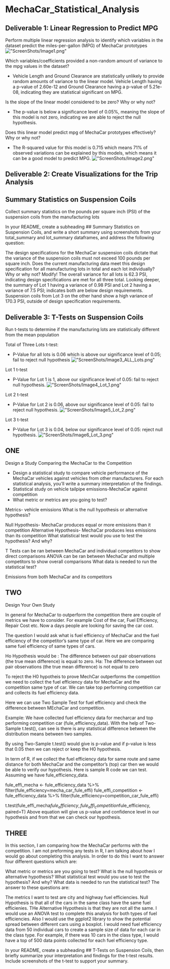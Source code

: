 # MechaCar_Statistical_Analysis


## Deliverable 1: Linear Regression to Predict MPG
Perform multiple linear regression analysis to identify which variables in the dataset predict the miles-per-gallon (MPG) of MechaCar prototypes
!["ScreenShots/Image1.png"](ScreenShots/Image1.png)

Which variables/coefficients provided a non-random amount of variance to the mpg values in the dataset?
- Vehicle Length and Ground Clearance are statistically unlikely to provide random amounts of variance to the linear model. Vehicle Length having a p-value of 2.60e-12 and Ground Clearance having a p-value of 5.21e-08, indicating they are statistical significant on MPG.

Is the slope of the linear model considered to be zero? Why or why not?
- The p-value is below a significance level of 0.05%, meaning the slope of this model is not zero, indicating we are able to reject the null hypothesis.

Does this linear model predict mpg of MechaCar prototypes effectively? Why or why not?
- The R-squared value for this model is 0.715 which means 71% of observed variations can be explained by this models, which means it can be a good model to predict MPG.
!["ScreenShots/Image2.png"](ScreenShots/Image2.png)

## Deliverable 2: Create Visualizations for the Trip Analysis
## Summary Statistics on Suspension Coils

Collect summary statistics on the pounds per square inch (PSI) of the suspension coils from the manufacturing lots

In your README, create a subheading ## Summary Statistics on Suspension Coils, and write a short summary using screenshots from your total_summary and lot_summary dataframes, and address the following question:

The design specifications for the MechaCar suspension coils dictate that the variance of the suspension coils must not exceed 100 pounds per square inch.
Does the current manufacturing data meet this design specification for all manufacturing lots in total and each lot individually?
Why or why not?
Modify!
The overall variance for all lots is 62.3 PSI, indicating design specifications are met for all three total.
Looking deeper, the summary of Lot 1 having a variance of 0.98 PSI and Lot 2 having a variance of 7.5 PSI; indicates both are below design requirements.
Suspension coils from Lot 3 on the other hand show a high variance of 170.3 PSI, outside of design specification requirements.

## Deliverable 3: T-Tests on Suspension Coils

Run t-tests to determine if the manufacturing lots are statistically different from the mean population

Total of Three Lots t-test:
- P-Value for all lots is 0.06 which is above our significance level of 0.05; fail to reject null hypothesis
!["ScreenShots/Image3_ALL_Lots.png"](ScreenShots/Image3_ALL_Lots.png)

Lot 1 t-test
- P-Value for Lot 1 is 1, above our significance level of 0.05: fail to reject null hypothesis.
!["ScreenShots/Image4_Lot_1.png"](ScreenShots/Image4_Lot_1.png)

Lot 2 t-test
- P-Value for Lot 2 is 0.06, above our significance level of 0.05: fail to reject null hypothesis.
!["ScreenShots/Image5_Lot_2.png"](ScreenShots/Image5_Lot_2.png)

Lot 3 t-test
- P-Value for Lot 3 is 0.04, below our significance level of 0.05: reject null hypothesis.
!["ScreenShots/Image6_Lot_3.png"](ScreenShots/Image6_Lot_3.png)



## ONE
Design a Study Comparing the MechaCar to the Competition
- Design a statistical study to compare vehicle performance of the MechaCar vehicles against vehicles from other manufacturers. For each statistical analysis, you’ll write a summary interpretation of the findings.
- Statistical study on vehicle tailpipe emissions-MechaCar against competition
- What metric or metrics are you going to test?

Metrics- vehicle emissions
What is the null hypothesis or alternative hypothesis?

Null Hypothesis- MechaCar produces equal or more emissions than it competition
Alternative Hypothesis- MechaCar produces less emissions than its competition
What statistical test would you use to test the hypothesis? And why?

T Tests can be ran between MechaCar and individual competitors to show direct comparisons
ANOVA can be ran between MechaCar and multiple competitors to show overall comparisons
What data is needed to run the statistical test?

Emissions from both MechaCar and its competitors




## TWO
Design Your Own Study

In general for MechaCar to outperform the competition there are couple of metrics we have to consider. For example Cost of the car, Fuel Efficiency, Repair Cost etc. Now a days people are looking for saving the car cost. 

The question I would ask what is fuel efficiency of MechaCar and the fuel efficiency of the competitor’s same type of car. Here we are comparing same fuel efficiency of same types of cars. 

Ho Hypothesis would be : The difference between out pair observations (the true mean difference) is equal to zero.
Ha: The difference between out pair observations (the true mean difference) is not equal to zero

To reject the H0 hypotheis to prove MechCar outperforms the competition we need to collect the fuel efficiency data for MechaCar and the competition same type of car. We can take top performing competition car and collects its fuel efficiency data.

Here we can use Two Sample Test for fuel efficiency and check the difference between MEchaCar and competition.

Example:
We have collected fuel efficiency data for mecharcar and top performing competition car (fule_efficiency_data). With the help of Two-Sample t.test(), can see is there is any statistical difference between the distribution means between two samples.

By using Two-Sample t.test() would give is p-value and if p-value is less that 0.05 then we can reject or keep the H0 hypothesis.

In term of R, if we collect the fuel efficiency data for same route and same distance for both MechaCar and the competitor’s (top) car then we would be able to verify our hypothesis. Here is sample R code we can test. Assuming we have fule_efficiency_data.

fule_effi_mecha <- fule_efficiency_data %>% filter(fule_efficiency=mecha_car_fule_effi)
fule_effi_competition <- fule_efficiency_data %>% filter(fule_efficiency=competition_car_fule_effi)

t.test(fule_effi_mecha$fule_efficiency, fule_effi_competition$fule_efficiency, paired=T)
Above equation will give us p-value and confidence level in our hypothesis and from that we can check our hypothesis.


## THREE
In this section, I am comparing how the MechaCar performs with the competition. I am not preforming any tests in R, I am talking about how I would go about completing this analysis. In order to do this I want to answer four different questions which are:

What metric or metrics are you going to test?
What is the null hypothesis or alternative hypothesis?
What statistical test would you use to test the hypothesis? And why?
What data is needed to run the statistical test?
The answer to these questions are:

The metrics I want to test are city and highway fuel efficiencies.
Null Hypothesis is that all of the cars in the same class have the same fuel efficienies. THe Alternative Hypothesis is that they are not all the same.
I would use an ANOVA test to complete this analysis for both types of fuel efficiencies. Also I would use the ggplot2 library to show the potential spread between different cars using a boxplot.
I would need fuel efficiency data from 50 individual cars to create a sample size of data for each car in the class type. For example, if there was 10 cars in the class type, I would have a top of 500 data points collected for each fuel efficiency type.



In your README, create a subheading ## T-Tests on Suspension Coils, then briefly summarize your interpretation and findings for the t-test results.
Include screenshots of the t-test to support your summary.

